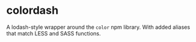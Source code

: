 # colordash
A lodash-style wrapper around the `color` npm library. With added aliases that match LESS and SASS functions.
